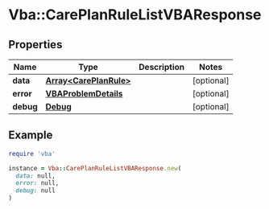 # Vba::CarePlanRuleListVBAResponse

## Properties

| Name | Type | Description | Notes |
| ---- | ---- | ----------- | ----- |
| **data** | [**Array&lt;CarePlanRule&gt;**](CarePlanRule.md) |  | [optional] |
| **error** | [**VBAProblemDetails**](VBAProblemDetails.md) |  | [optional] |
| **debug** | [**Debug**](Debug.md) |  | [optional] |

## Example

```ruby
require 'vba'

instance = Vba::CarePlanRuleListVBAResponse.new(
  data: null,
  error: null,
  debug: null
)
```


